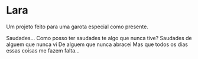 # Lara
 Um projeto feito para uma garota especial como presente.
 
 Saudades...
 Como posso ter saudades te algo que nunca tive?
 Saudades de alguem que nunca vi
 De alguem que nunca abracei
 Mas que todos os dias essas coisas me fazem falta...